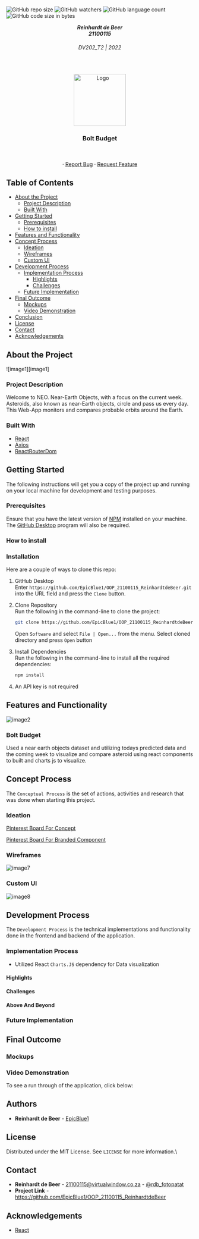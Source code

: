 

<!-- Repository Information & Links-->
<br />

![GitHub repo size](https://img.shields.io/github/repo-size/EpicBlue1/OOP_21100115_ReinhardtdeBeer)
![GitHub watchers](https://img.shields.io/github/watchers/EpicBlue1/OOP_21100115_ReinhardtdeBeer)
![GitHub language count](https://img.shields.io/github/languages/count/EpicBlue1/OOP_21100115_ReinhardtdeBeer)
![GitHub code size in bytes](https://img.shields.io/github/languages/code-size/EpicBlue1/OOP_21100115_ReinhardtdeBeer)


<!-- HEADER SECTION -->
<h5 align="center" style="padding:0;margin:0;">Reinhardt de Beer</h5>
<h5 align="center" style="padding:0;margin:0;">21100115</h5>
<h6 align="center">DV202_T2 | 2022</h6>
</br>
<p align="center">

  <a href="https://github.com/EpicBlue1/OOP_21100115_ReinhardtdeBeer">
    <img src="" alt="Logo" width="140" height="140">
  </a>
  
  <h3 align="center">Bolt Budget</h3>

  <p align="center">

   <br />
   <br />    ·
    <a href="https://github.com/EpicBlue1/OOP_21100115_ReinhardtdeBeer/issues">Report Bug</a>
    ·
    <a href="https://github.com/EpicBlue1/OOP_21100115_ReinhardtdeBeer/issues">Request Feature</a>
</p>
<!-- TABLE OF CONTENTS -->

## Table of Contents

* [About the Project](#about-the-project)
  * [Project Description](#project-description)
  * [Built With](#built-with)
* [Getting Started](#getting-started)
  * [Prerequisites](#prerequisites)
  * [How to install](#how-to-install)
* [Features and Functionality](#features-and-functionality)
* [Concept Process](#concept-process)
   * [Ideation](#ideation)
   * [Wireframes](#wireframes)
   * [Custom UI](#user-flow)
* [Development Process](#development-process)
   * [Implementation Process](#implementation-process)
        * [Highlights](#highlights)
        * [Challenges](#challenges)
   * [Future Implementation](#peer-reviews)
* [Final Outcome](#final-outcome)
    * [Mockups](#mockups)
    * [Video Demonstration](#video-demonstration)
* [Conclusion](#conclusion)
* [License](#license)
* [Contact](#contact)
* [Acknowledgements](#acknowledgements)

<!--PROJECT DESCRIPTION-->
## About the Project
<!-- header image of project -->
![image1][image1]

### Project Description

Welcome to NEO. Near-Earth Objects, with a focus on the current week. Asteroids, also known as near-Earth objects, circle and pass us every day. This Web-App monitors and compares probable orbits around the Earth.

### Built With

* [React](https://reactjs.org/)
* [Axios](https://www.npmjs.com/package/axios)
* [ReactRouterDom](https://reactrouter.com/)


<!-- GETTING STARTED -->
<!-- Make sure to add appropriate information about what prerequesite technologies the user would need and also the steps to install your project on their own mashines -->
## Getting Started

The following instructions will get you a copy of the project up and running on your local machine for development and testing purposes.

### Prerequisites

Ensure that you have the latest version of [NPM](https://www.npmjs.com/) installed on your machine. The [GitHub Desktop](https://desktop.github.com/) program will also be required.

### How to install

### Installation
Here are a couple of ways to clone this repo:

1. GitHub Desktop </br>
Enter `https://github.com/EpicBlue1/OOP_21100115_ReinhardtdeBeer.git` into the URL field and press the `Clone` button.

2. Clone Repository </br>
Run the following in the command-line to clone the project:
   ```sh
   git clone https://github.com/EpicBlue1/OOP_21100115_ReinhardtdeBeer.git
   ```
    Open `Software` and select `File | Open...` from the menu. Select cloned directory and press `Open` button

3. Install Dependencies </br>
Run the following in the command-line to install all the required dependencies:
   ```sh
   npm install
   ```

4. An API key is not required

<!-- FEATURES AND FUNCTIONALITY-->
<!-- You can add the links to all of your imagery at the bottom of the file as references -->
## Features and Functionality

<!-- note how you can use your gitHub link. Just make a path to your assets folder -->
![image2]()

### Bolt Budget 

Used a near earth objects dataset and utilizing todays predicted data and the coming week to visualize and compare asteroid using react components to built and charts js to visualize.


<!-- CONCEPT PROCESS -->
<!-- Briefly explain your concept ideation process -->
<!-- here you will add things like wireframing, data structure planning, anything that shows your process. You need to include images-->
## Concept Process

The `Conceptual Process` is the set of actions, activities and research that was done when starting this project.

### Ideation

[Pinterest Board For Concept](https://za.pinterest.com/debeer0072/development-year-2-term-1/) 
<br>

[Pinterest Board For Branded Component](https://za.pinterest.com/debeer0072/branded-component-dev-term-1/)  

### Wireframes

![image7]()

### Custom UI

![image8]()

<!-- DEVELOPMENT PROCESS -->
## Development Process

The `Development Process` is the technical implementations and functionality done in the frontend and backend of the application.

### Implementation Process
<!-- stipulate all of the functionality you included in the project -->
<!-- This is your time to shine, explain the technical nuances of your project, how did you achieve the final outcome!-->

* Utilized React `Charts.JS` dependency for Data visualization


#### Highlights
<!-- stipulated the highlight you experienced with the project -->


#### Challenges
<!-- stipulated the challenges you faced with the project and why you think you faced it or how you think you'll solve it (if not solved) -->


#### Above And Beyond


### Future Implementation
<!-- stipulate functionality and improvements that can be implemented in the future. -->



<!-- MOCKUPS -->
## Final Outcome

### Mockups


<!-- VIDEO DEMONSTRATION -->
### Video Demonstration

To see a run through of the application, click below:


<!-- AUTHORS -->
## Authors

* **Reinhardt de Beer** - [EpicBlue1](https://github.com/EpicBlue1)

<!-- LICENSE -->
## License

Distributed under the MIT License. See `LICENSE` for more information.\

<!-- LICENSE -->
## Contact

* **Reinhardt de Beer** - [21100115@virtualwindow.co.za](mailto:21100115@virtualwindow.co.za) - [@rdb_fotopatat](https://www.instagram.com/rdb_fotopatat/) 
* **Project Link** - https://github.com/EpicBlue1/OOP_21100115_ReinhardtdeBeer

<!-- ACKNOWLEDGEMENTS -->
## Acknowledgements
<!-- all resources that you used and Acknowledgements here -->

* [React](https://reactjs.org/)




